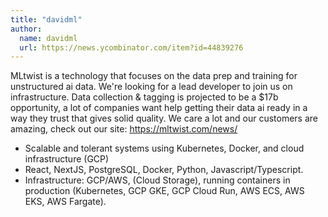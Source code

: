 ```yaml
---
title: "davidml"
author:
  name: davidml
  url: https://news.ycombinator.com/item?id=44839276
---
```

MLtwist is a technology that focuses on the data prep and training for unstructured ai data. We&#x27;re looking for a lead developer to join us on infrastructure. Data collection &amp; tagging is projected to be a $17b opportunity, a lot of companies want help getting their data ai ready in a way they trust that gives solid quality. We care a lot and our customers are amazing, check out our site: <a href="https:&#x2F;&#x2F;mltwist.com&#x2F;news&#x2F;" rel="nofollow">https:&#x2F;&#x2F;mltwist.com&#x2F;news&#x2F;</a>

* Scalable and tolerant systems using  Kubernetes, Docker, and cloud infrastructure (GCP)
* React, NextJS, PostgreSQL, Docker, Python, Javascript&#x2F;Typescript.
* Infrastructure: GCP&#x2F;AWS, (Cloud Storage), running containers in production (Kubernetes, GCP GKE, GCP Cloud Run, AWS ECS, AWS EKS, AWS Fargate).
<JobApplication />
